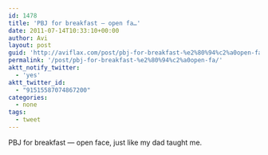 ```yaml
---
id: 1478
title: 'PBJ for breakfast — open fa…'
date: 2011-07-14T10:33:10+00:00
author: Avi
layout: post
guid: 'http://aviflax.com/post/pbj-for-breakfast-%e2%80%94%c2%a0open-fa/'
permalink: '/post/pbj-for-breakfast-%e2%80%94%c2%a0open-fa/'
aktt_notify_twitter:
  - 'yes'
aktt_twitter_id:
  - "91515587074867200"
categories:
  - none
tags:
  - tweet
---
```

PBJ for breakfast — open face, just like my dad taught me.